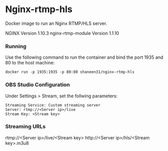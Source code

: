 # Nginx-rtmp-hls
Docker image to run an Nginx RTMP/HLS server.

NGINX Version 1.10.3
nginx-rtmp-module Version 1.1.10

### Running

Use the following command to run the container and bind the port 1935 and 80 to the host machine:
```
docker run -p 1935:1935 -p 80:80 shaneen31/nginx-rtmp-hls
```

### OBS Studio Configuration
Under Settings > Stream, set the follwing parameters:
```
Streaming Service: Custom streaming server
Server: rtmp://<Server ip>/live
Stream Key: <Stream key>
```

### Streaming URLs
rtmp://&lt;Server ip&gt;/live/&lt;Stream key&gt;
http://&lt;Server ip&gt;/hls/&lt;Stream key&gt;.m3u8
